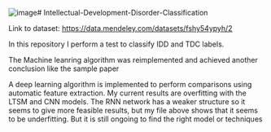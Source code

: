 ![image](https://github.com/MT-Chuyen/Intellectual-Development-Disorder-Classification/assets/114477110/2a57b4b4-fa1f-42bf-9b57-b49934054be0)# Intellectual-Development-Disorder-Classification

Link to dataset: https://data.mendeley.com/datasets/fshy54ypyh/2

In this repository I perform a test to classify IDD and TDC labels.

The Machine leanring algorithm was reimplemented and achieved another conclusion like the sample paper

A deep learning algorithm is implemented to perform comparisons using automatic feature extraction. My current results are overfitting with the LTSM and CNN models. The RNN network has a weaker structure so it seems to give more feasible results, but my file above shows that it seems to be underfitting. But it is still ongoing to find the right model or techniques

